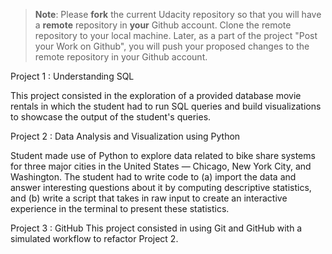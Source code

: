 >**Note**: Please **fork** the current Udacity repository so that you will have a **remote** repository in **your** Github account. Clone the remote repository to your local machine. Later, as a part of the project "Post your Work on Github", you will push your proposed changes to the remote repository in your Github account.

Project 1 : Understanding SQL

This project consisted in the exploration of a provided database movie rentals in which the student had to run SQL queries and build visualizations to showcase the output of the student's queries.

Project 2 : Data Analysis and Visualization using Python

Student made use of Python to explore data related to bike share systems for three major cities in the United States — Chicago, New York City, and Washington. The student had to write code to (a) import the data and answer interesting questions about it by computing descriptive statistics, and (b) write a script that takes in raw input to create an interactive experience in the terminal to present these statistics.

Project 3 : GitHub
This project consisted in using Git and GitHub with a simulated workflow to refactor Project 2.
